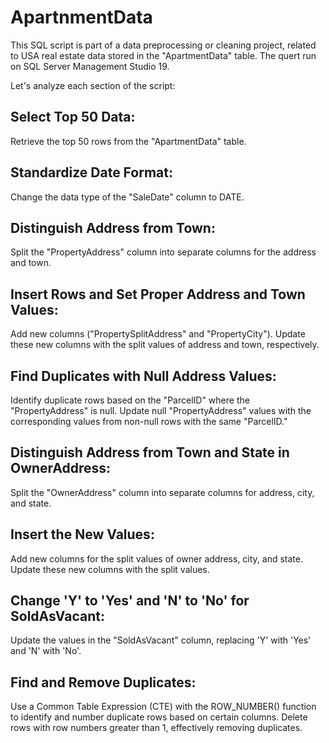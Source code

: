 # ApartnmentData
This SQL script is part of a data preprocessing or cleaning project, related to USA real estate data stored in the "ApartmentData" table. The quert run on SQL Server Management Studio 19.

Let's analyze each section of the script:

## Select Top 50 Data:

Retrieve the top 50 rows from the "ApartmentData" table.
## Standardize Date Format:

Change the data type of the "SaleDate" column to DATE.
## Distinguish Address from Town:

Split the "PropertyAddress" column into separate columns for the address and town.
##  Insert Rows and Set Proper Address and Town Values:

Add new columns ("PropertySplitAddress" and "PropertyCity").
Update these new columns with the split values of address and town, respectively.
## Find Duplicates with Null Address Values:

Identify duplicate rows based on the "ParcelID" where the "PropertyAddress" is null.
Update null "PropertyAddress" values with the corresponding values from non-null rows with the same "ParcelID."
## Distinguish Address from Town and State in OwnerAddress:

Split the "OwnerAddress" column into separate columns for address, city, and state.
## Insert the New Values:

Add new columns for the split values of owner address, city, and state.
Update these new columns with the split values.
## Change 'Y' to 'Yes' and 'N' to 'No' for SoldAsVacant:

Update the values in the "SoldAsVacant" column, replacing 'Y' with 'Yes' and 'N' with 'No'.
## Find and Remove Duplicates:

Use a Common Table Expression (CTE) with the ROW_NUMBER() function to identify and number duplicate rows based on certain columns.
Delete rows with row numbers greater than 1, effectively removing duplicates.
